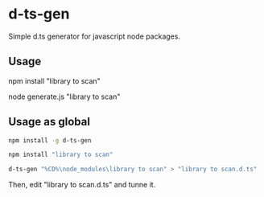 # d-ts-gen

Simple d.ts generator for javascript node packages.

## Usage

npm install "library to scan"

node generate.js "library to scan"

## Usage as global

```bash
npm install -g d-ts-gen

npm install "library to scan"

d-ts-gen "%CD%\node_modules\library to scan" > "library to scan.d.ts"
```

Then, edit "library to scan.d.ts" and tunne it.